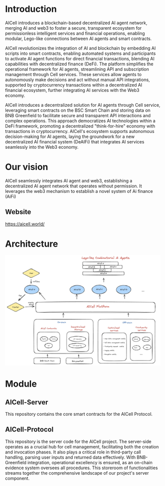 # Introduction
AICell introduces a blockchain-based decentralized AI agent network, merging AI and web3 to foster a secure, transparent ecosystem for permissionless intelligent services and financial operations, enabling modular, Lego-like connections between AI agents and smart contracts.

AICell revolutionizes the integration of AI and blockchain by embedding AI scripts into smart contracts, enabling automated systems and participants to activate AI agent functions for direct financial transactions, blending AI capabilities with decentralized finance (DeFi). The platform simplifies the operational framework for AI agents, streamlining API and subscription management through Cell services. These services allow agents to autonomously make decisions and act without manual API integrations, supported by cryptocurrency transactions within a decentralized AI financial ecosystem, further integrating AI services with the Web3 economy.

AICell introduces a decentralized solution for AI agents through Cell service, leveraging smart contracts on the BSC Smart Chain and storing data on BNB Greenfield to facilitate secure and transparent API interactions and complex operations. This approach democratizes AI technologies within a DeFi framework, promoting a decentralized "think-for-hire" economy with transactions in cryptocurrency. AICell's ecosystem supports autonomous decision-making for AI agents, laying the groundwork for a new decentralized AI financial system (DeAIFi) that integrates AI services seamlessly into the Web3 economy.

# Our vision
AICell seamlessly integrates AI agent and web3, establishing a decentralized AI agent network that operates without permission. It leverages the web3 mechanism to establish a novel system of Ai finance (AiFi)

## Website
https://aicell.world/

# Architecture
![avatar](./image/arch.png)

# Module

## AICell-Server
This repository contains the core smart contracts for the AICell Protocol. 

## AICell-Protocol
This repository is the server code for the AICell project. The server-side operates as a crucial hub for cell management, facilitating both the creation and invocation phases. It also plays a critical role in third-party call handling, parsing user inputs and returned data effectively. With BNB-Greenfield integration, operational excellency is ensured, as an on-chain evidence system oversees all procedures. This storeroom of functionalities streams together the comprehensive landscape of our project's server component.